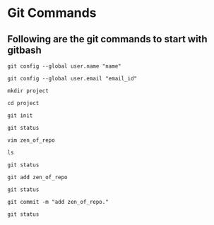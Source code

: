 # Git Commands

## Following are the git commands to start with gitbash

```
git config --global user.name "name"
```

```
git config --global user.email "email_id"
```

```
mkdir project
```

```
cd project
```

```
git init
```

```
git status
```

```
vim zen_of_repo
```

```
ls
```

```
git status
```

```
git add zen_of_repo
```

```
git status
```

```
git commit -m "add zen_of_repo."
```

```
git status
```









